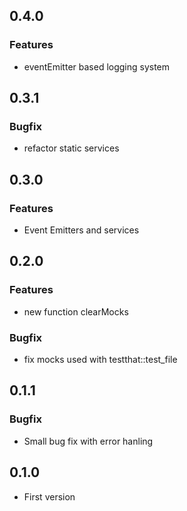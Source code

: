 ## 0.4.0
### Features
* eventEmitter based logging system

## 0.3.1
### Bugfix
* refactor static services

## 0.3.0
### Features
* Event Emitters and services

## 0.2.0
### Features
* new function clearMocks
### Bugfix
* fix mocks used with testthat::test_file

## 0.1.1
### Bugfix
* Small bug fix with error hanling

## 0.1.0
* First version
